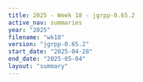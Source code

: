 ```yaml
---
title: 2025 - Week 18 - jgrpp-0.65.2
active_nav: summaries
year: "2025"
filename: "wk18"
version: "jgrpp-0.65.2"
start_date: "2025-04-28"
end_date: "2025-05-04"
layout: "summary"
---
```

